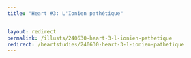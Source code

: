 ```yaml
---
title: "Heart #3: L'Ionien pathétique"


layout: redirect
permalink: /illusts/240630-heart-3-l-ionien-pathetique
redirect: /heartstudies/240630-heart-3-l-ionien-pathetique
---
```

